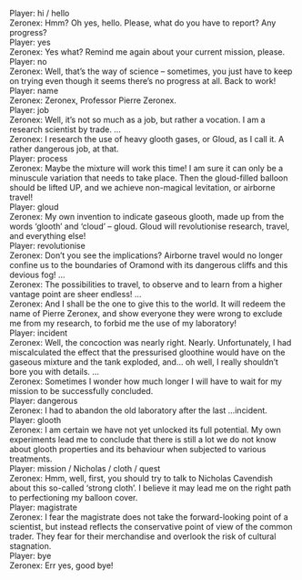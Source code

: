 Player: hi / hello  
Zeronex: Hmm? Oh yes, hello. Please, what do you have to report? Any progress?  
Player: yes  
Zeronex: Yes what? Remind me again about your current mission, please.  
Player: no  
Zeronex: Well, that’s the way of science – sometimes, you just have to keep on trying even though it seems there’s no progress at all. Back to work!  
Player: name  
Zeronex: Zeronex, Professor Pierre Zeronex.  
Player: job  
Zeronex: Well, it’s not so much as a job, but rather a vocation. I am a research scientist by trade. …  
Zeronex: I research the use of heavy glooth gases, or Gloud, as I call it. A rather dangerous job, at that.  
Player: process  
Zeronex: Maybe the mixture will work this time! I am sure it can only be a minuscule variation that needs to take place. Then the gloud-filled balloon should be lifted UP, and we achieve non-magical levitation, or airborne travel!  
Player: gloud  
Zeronex: My own invention to indicate gaseous glooth, made up from the words ‘glooth’ and ‘cloud’ – gloud. Gloud will revolutionise research, travel, and everything else!  
Player: revolutionise  
Zeronex: Don’t you see the implications? Airborne travel would no longer confine us to the boundaries of Oramond with its dangerous cliffs and this devious fog! …  
Zeronex: The possibilities to travel, to observe and to learn from a higher vantage point are sheer endless! …  
Zeronex: And I shall be the one to give this to the world. It will redeem the name of Pierre Zeronex, and show everyone they were wrong to exclude me from my research, to forbid me the use of my laboratory!  
Player: incident  
Zeronex: Well, the concoction was nearly right. Nearly. Unfortunately, I had miscalculated the effect that the pressurised gloothine would have on the gaseous mixture and the tank exploded, and… oh well, I really shouldn’t bore you with details. …  
Zeronex: <sigh> Sometimes I wonder how much longer I will have to wait for my mission to be successfully concluded.  
Player: dangerous  
Zeronex: I had to abandon the old laboratory after the last …incident.  
Player: glooth  
Zeronex: I am certain we have not yet unlocked its full potential. My own experiments lead me to conclude that there is still a lot we do not know about glooth properties and its behaviour when subjected to various treatments.  
Player: mission / Nicholas / cloth / quest  
Zeronex: Hmm, well, first, you should try to talk to Nicholas Cavendish about this so-called ‘strong cloth’. I believe it may lead me on the right path to perfectioning my balloon cover.  
Player: magistrate  
Zeronex: I fear the magistrate does not take the forward-looking point of a scientist, but instead reflects the conservative point of view of the common trader. They fear for their merchandise and overlook the risk of cultural stagnation.  
Player: bye  
Zeronex: <absentmindedly> Err yes, good bye!  
